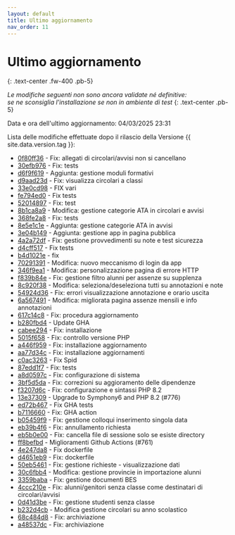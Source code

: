 ```yaml
---
layout: default
title: Ultimo aggiornamento
nav_order: 11
---
```


# Ultimo aggiornamento
{: .text-center .fw-400 .pb-5}

_Le modifiche seguenti non sono ancora validate né definitive:<br>se ne sconsiglia l'installazione se non in ambiente di test_
{: .text-center .pb-5}

Data e ora dell'ultimo aggiornamento: 04/03/2025 23:31

Lista delle modifiche effettuate dopo il rilascio della Versione {{ site.data.version.tag }}:

- [0f80ff36](http://github.com/iisgiua/giuaschool/commit/0f80ff3617d5757c6f856c6948047c1e87bc91b2) - Fix: allegati di circolari/avvisi non si cancellano
- [30efb976](http://github.com/iisgiua/giuaschool/commit/30efb976d2babc04fad894c6d1d78be75f13e2ed) - Fix: tests
- [d6f9f619](http://github.com/iisgiua/giuaschool/commit/d6f9f61953ce8d4359c9857ba149e8c83d7f08be) - Aggiunta: gestione moduli formativi
- [d9aad23d](http://github.com/iisgiua/giuaschool/commit/d9aad23db365513440bf86543eb007fe0d62162c) - Fix: visualizza circolari a classi
- [33e0cd98](http://github.com/iisgiua/giuaschool/commit/33e0cd98bc5a6b9b62ea50b20ff1035d1654f7ef) - FIX vari
- [fe794ed0](http://github.com/iisgiua/giuaschool/commit/fe794ed04f4e2b1fb62bdca9d2ef0fd39174a92a) - Fix tests
- [52014897](http://github.com/iisgiua/giuaschool/commit/520148970d44138902e13a34e2012fb524344959) - Fix: test
- [8b1ca8a9](http://github.com/iisgiua/giuaschool/commit/8b1ca8a984a58f0dac40a716f3031d8690ae9b87) - Modifica: gestione categorie ATA in circolari e avvisi
- [368fe2a8](http://github.com/iisgiua/giuaschool/commit/368fe2a8a517b1bc60832d9c002ee12d30412806) - Fix: tests
- [8e5e1c1e](http://github.com/iisgiua/giuaschool/commit/8e5e1c1e56d222c33a6c720730dbde89a43aa14c) - Aggiunta: gestione categorie ATA in avvisi
- [3e04b149](http://github.com/iisgiua/giuaschool/commit/3e04b1494aeba5fef32f04b4970d0c0e17dc7960) - Aggiunta: gestione app in pagina pubblica
- [4a2a72df](http://github.com/iisgiua/giuaschool/commit/4a2a72dfaafb36d372de49a9c7155fb53eee3eab) - Fix: gestione provvedimenti su note e test sicurezza
- [d4cff517](http://github.com/iisgiua/giuaschool/commit/d4cff5171eda8a7ca4014619e66e4df9dde73eff) - Fix tests
- [b4d1021e](http://github.com/iisgiua/giuaschool/commit/b4d1021e08a287bfaeac162b02318b81819e85c5) - fix
- [70291391](http://github.com/iisgiua/giuaschool/commit/70291391c27c99b72d45a4c29888b917f6319d12) - Modifica: nuovo meccanismo di login da app
- [346f9ea1](http://github.com/iisgiua/giuaschool/commit/346f9ea155725b52e7688c1688fcf214e7bd1c11) - Modifica: personalizzazione pagina di errore HTTP
- [f839b84e](http://github.com/iisgiua/giuaschool/commit/f839b84e7674829fc097ca064ecc569e89d57c9c) - Fix: gestione filtro alunni per assenze su supplenza
- [8c920f38](http://github.com/iisgiua/giuaschool/commit/8c920f3828204b3e8c64c5eb3503ec078cbb3600) - Modifica: seleziona/deseleziona tutti su annotazioni e note
- [54924d36](http://github.com/iisgiua/giuaschool/commit/54924d36118a11976beeca55bebd2152b84f2b3a) - Fix: errori visualizzazione annotazione e orario uscita
- [6a567491](http://github.com/iisgiua/giuaschool/commit/6a5674914cbb21c1e0316d8bcc4364b6c0426b14) - Modifica: migliorata pagina assenze mensili e info annotazioni
- [617c14c8](http://github.com/iisgiua/giuaschool/commit/617c14c88f18065efdc5d8ef69cf915f6f807b9f) - Fix: procedura aggiornamento
- [b280fbd4](http://github.com/iisgiua/giuaschool/commit/b280fbd4e5a3e6ad7d2155c8eddb9f23a6223c08) - Update GHA
- [cabee294](http://github.com/iisgiua/giuaschool/commit/cabee294f9d9568101ca80051a07a1df947836bd) - Fix: installazione
- [5015f658](http://github.com/iisgiua/giuaschool/commit/5015f65833f8fdfdcccc700c0286e967b84607d4) - Fix: controllo versione PHP
- [a446f959](http://github.com/iisgiua/giuaschool/commit/a446f9590b8d080b24c9920f07c20e924eb815d9) - Fix: installazione aggiornamento
- [aa77d34c](http://github.com/iisgiua/giuaschool/commit/aa77d34ca5c8550ae0644a8ca587ed521764b55f) - Fix: installazione aggiornamenti
- [c0ac3263](http://github.com/iisgiua/giuaschool/commit/c0ac32639e659991dbbeeff94116fdb59353579e) - Fix Spid
- [87edd1f7](http://github.com/iisgiua/giuaschool/commit/87edd1f70d951c8f45059458ce04c095a4408c85) - Fix: tests
- [a8d0597c](http://github.com/iisgiua/giuaschool/commit/a8d0597c40ab21c736c64069c0c13f6cca87a987) - Fix: configurazione di sistema
- [3bf5d5da](http://github.com/iisgiua/giuaschool/commit/3bf5d5da8c7d8e7b0059abffbd214f36ced591b4) - Fix: correzioni su aggioramento delle dipendenze
- [f3207d6c](http://github.com/iisgiua/giuaschool/commit/f3207d6c623d92e82f2a3c44772fe6a5f38bb966) - Fix: configurazione e sintassi PHP 8.2
- [13e37309](http://github.com/iisgiua/giuaschool/commit/13e373094380188013ad92b3ed3c765fba5d9eee) - Upgrade to Symphony6 and PHP 8.2 (#776)
- [ed72b467](http://github.com/iisgiua/giuaschool/commit/ed72b46732aee0326c79e0c0144551c97d291d1f) - Fix GHA tests
- [b7116660](http://github.com/iisgiua/giuaschool/commit/b7116660314db8e29b5f4b2e68810b77ea84ef21) - Fix: GHA action
- [b05459f9](http://github.com/iisgiua/giuaschool/commit/b05459f9a542219f0c596abe713298727d3c6976) - Fix: gestione colloqui inserimento singola data
- [eb39b4f6](http://github.com/iisgiua/giuaschool/commit/eb39b4f6284d85f84a140398cb4af6878da0dbcf) - Fix: annullamento richiesta
- [eb5b0e00](http://github.com/iisgiua/giuaschool/commit/eb5b0e00ced829184e8fabf400a3303e40779bb3) - Fix: cancella file di sessione solo se esiste directory
- [ff8befbd](http://github.com/iisgiua/giuaschool/commit/ff8befbd4b8ad249a4b476062e2feeebdf85529f) - Miglioramenti Github Actions (#761)
- [4e247da8](http://github.com/iisgiua/giuaschool/commit/4e247da8c6e982f0476ab168f98d67bf4df9d21d) - Fix dockerfile
- [d4651eb9](http://github.com/iisgiua/giuaschool/commit/d4651eb96f3223340a8f2fd91eaf6119dcf92fef) - Fix: dockerfile
- [50eb5461](http://github.com/iisgiua/giuaschool/commit/50eb54615e8a22865f9c408ab610751a483b7bfb) - Fix: gestione richieste - visualizzazione dati
- [30c6fbb4](http://github.com/iisgiua/giuaschool/commit/30c6fbb45762a126a912ccb24394ac2e193243e6) - Modifica: gestione provincie in importazione alunni
- [3359baba](http://github.com/iisgiua/giuaschool/commit/3359baba1da327a8a04b1b96a6055b7a9514c3d8) - Fix: gestione documenti BES
- [4ccc210e](http://github.com/iisgiua/giuaschool/commit/4ccc210eeb39b037b5b210e27ee719f9150d4d30) - Fix: alunni/genitori senza classe come destinatari di circolari/avvisi
- [0d41d3be](http://github.com/iisgiua/giuaschool/commit/0d41d3bed959ea29b367a94d156999a45fed2a7b) - Fix: gestione studenti senza classe
- [b232d4cb](http://github.com/iisgiua/giuaschool/commit/b232d4cb408b80cd955835d1f80801bca8da1ad7) - Modifica gestione circolari su anno scolastico
- [68c484d8](http://github.com/iisgiua/giuaschool/commit/68c484d87eb01d1de30abc4e0a3ad3c1810a9229) - Fix: archiviazione
- [a48537dc](http://github.com/iisgiua/giuaschool/commit/a48537dcab12c809aa164f7471a8c8d4824ad275) - Fix: archiviazione

